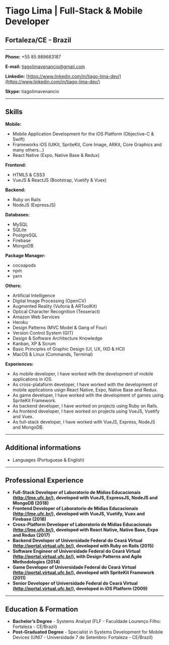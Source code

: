# Tiago Lima | Full-Stack & Mobile Developer
## Fortaleza/CE - Brazil

---

**Phone:** +55 85 989683187

**E-mail:** tiagolimavenancio@gmail.com

**Linkedin:** [https://www.linkedin.com/in/tiago-lima-dev/](https://www.linkedin.com/in/tiago-lima-dev/)

**Skype:** tiagolimavenancio

---

## Skills


**Mobile:**
* Mobile Application Development for the iOS Platform (Objective-C & Swift) 
* Frameworks iOS (UIKit, SpriteKit, Core Image, ARKit, Core Graphics and many others...)
* React Native (Expo, Native Base & Redux)


**Frontend:**
* HTML5 & CSS3
* VueJS & ReactJS (Bootstrap, Vuetify & Vuex)


**Backend:**
* Ruby on Rails
* NodeJS (ExpressJS)


**Databases:**
* MySQL
* SQLite
* PostgreSQL
* Firebase
* MongoDB

**Package Manager:**
* cocoapods
* npm
* yarn


**Others:**
* Artificial Intelligence
* Digital Image Processing (OpenCV)
* Augmented Reality (Vuforia & ARToolKit)
* Optical Character Recognition (Tesseract)
* Amazon Web Services
* Heroku
* Design Patterns (MVC Model & Gang of Four)
* Version Control System (GIT)
* Design & Software Architecture Knowledge
* Kanban, XP & Scrum
* Basic Principles of Graphic Design (UI, UX, IXD & HCI)
* MacOS & Linux (Commands, Terminal)


**Experiences:**
* As mobile developer, I have worked with the development of mobile applications in iOS.
* As cross-plataform developer, I have worked with the development of mobile applications usign React Native, Expo, Native Base and Redux.
* As game developer, I have worked with the development of games using SpriteKit Framework.
* As backend developer, I have worked on projects using Ruby on Rails.
* As frontend developer, I have worked on projects using VueJS, Vuetify and Vuex.
* As full-stack developer, I have worked with VueJS, Express, NodeJS and MongoDB.



---

## Additional informations

* Languages (Portuguese & English)

---

## Professional Experience
* **Full-Stack Developer of Laboratorio de Mídias Educacionais (http://lme.ufc.br/), developed with VueJS, ExpressJS, NodeJS and MongoDB (2018)**
* **Frontend Developer of Laboratorio de Mídias Educacionais (http://lme.ufc.br/), developed with VueJS, Vuetify, Vuex and Firebase (2018)**
* **Cross-Platform Developer of Laboratorio de Mídias Educacionais (http://lme.ufc.br/), developed with React Native, Native Base, Expo and Redux (2017)**
* **Backend Developer of Universidade Federal do Ceará Virtual (http://portal.virtual.ufc.br/), developed with Ruby on Rails (2015)**
* **Software Engineer of Universidade Federal do Ceará Virtual (http://portal.virtual.ufc.br/), with Design Patterns and Agile Methodologies (2014)**
* **Game Developer of Universidade Federal do Ceará Virtual (http://portal.virtual.ufc.br/), developed with SpriteKit Framework (2011)**
* **Senior Developer of Universidade Federal do Ceará Virtual (http://portal.virtual.ufc.br/), developed in iOS Platform (2009)**


---

## Education & Formation

* **Bachelor’s Degree** - Systems Analyst (FLF - Faculdade Lourenço Filho: Fortaleza - CE/Brazil)
* **Post-Graduated Degree** - Specialist in Systems Development for Mobile Devices (UNI7 - Universidade 7 de Setembro: Fortaleza - CE/Brazil)

